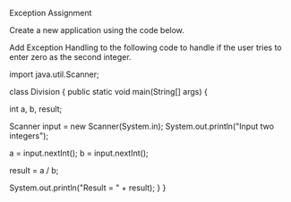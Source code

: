 Exception Assignment


Create a new application using the code below.

Add Exception Handling to the following code to handle if the user tries to enter zero as the second integer.

import java.util.Scanner;
 
class Division {
  public static void main(String[] args) {
 
  int a, b, result;
 
  Scanner input = new Scanner(System.in);
  System.out.println("Input two integers");
 
  a = input.nextInt();
  b = input.nextInt();
 
  result = a / b;
 
  System.out.println("Result = " + result);
  }
}

